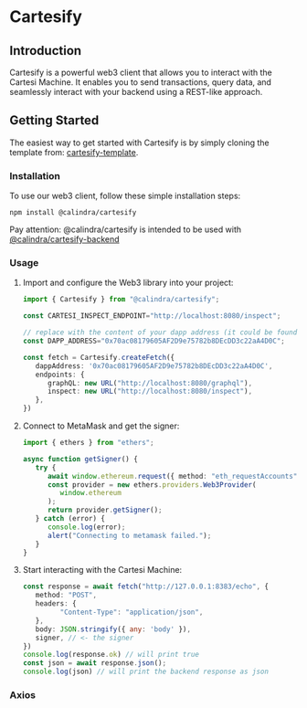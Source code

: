 # Cartesify

## Introduction

Cartesify is a powerful web3 client that allows you to interact with the Cartesi Machine. It enables you to send transactions, query data, and seamlessly interact with your backend using a REST-like approach.

## Getting Started

The easiest way to get started with Cartesify is by simply cloning the template from: [cartesify-template](https://github.com/Calindra/cartesify-template).

### Installation

To use our web3 client, follow these simple installation steps:

```shell
npm install @calindra/cartesify
```

Pay attention: @calindra/cartesify is intended to be used with [@calindra/cartesify-backend](https://github.com/Calindra/cartesify-backend)

### Usage

1. Import and configure the Web3 library into your project:

   ```ts
   import { Cartesify } from "@calindra/cartesify";

   const CARTESI_INSPECT_ENDPOINT="http://localhost:8080/inspect";

   // replace with the content of your dapp address (it could be found on dapp.json)
   const DAPP_ADDRESS="0x70ac08179605AF2D9e75782b8DEcDD3c22aA4D0C";

   const fetch = Cartesify.createFetch({
      dappAddress: '0x70ac08179605AF2D9e75782b8DEcDD3c22aA4D0C',
      endpoints: {
         graphQL: new URL("http://localhost:8080/graphql"),
         inspect: new URL("http://localhost:8080/inspect"),
      },
   })
   ```

2. Connect to MetaMask and get the signer:

   ```ts
   import { ethers } from "ethers";

   async function getSigner() {
      try {
         await window.ethereum.request({ method: "eth_requestAccounts" })
         const provider = new ethers.providers.Web3Provider(
            window.ethereum
         );
         return provider.getSigner();
      } catch (error) {
         console.log(error);
         alert("Connecting to metamask failed.");
      }
   }
   ```

3. Start interacting with the Cartesi Machine:

   ```ts
   const response = await fetch("http://127.0.0.1:8383/echo", {
      method: "POST",
      headers: {
            "Content-Type": "application/json",
      },
      body: JSON.stringify({ any: 'body' }),
      signer, // <- the signer
   })
   console.log(response.ok) // will print true
   const json = await response.json();
   console.log(json) // will print the backend response as json
   ```

### Axios


